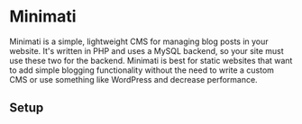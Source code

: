 # Minimati

Minimati is a simple, lightweight CMS for managing blog posts in your website. It's written in 
PHP and uses a MySQL backend, so your site must use these two for the backend. Minimati is best
for static websites that want to add simple blogging functionality without the need to write a custom
CMS or use something like WordPress and decrease performance.

## Setup
